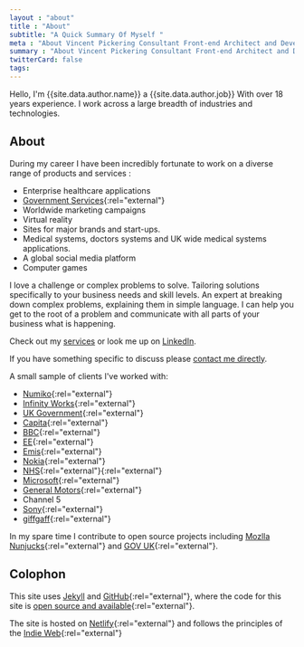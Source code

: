 ```yaml
---
layout : "about"
title : "About"
subtitle: "A Quick Summary Of Myself "
meta : "About Vincent Pickering Consultant Front-end Architect and Developer"
summary : "About Vincent Pickering Consultant Front-end Architect and Developer"
twitterCard: false
tags:
---
```


Hello, I'm {{site.data.author.name}} a {{site.data.author.job}} With over 18 years experience. I work across a large breadth of industries and technologies.

## About

During my career I have been incredibly fortunate to work on a diverse range of products and services :

- Enterprise healthcare applications
- [Government Services](https://gov.uk){:rel="external"}
- Worldwide marketing campaigns
- Virtual reality
- Sites for major brands and start-ups.
- Medical systems, doctors systems and UK wide medical systems applications.
- A global social media platform
- Computer games

I love a challenge or complex problems to solve. Tailoring solutions specifically to your business needs and skill levels. An expert at breaking down complex problems, explaining them in simple language. I can help you get to the root of a problem and communicate with all parts of your business what is happening.

Check out my [services]({{site.url}}/services) or look me up on [LinkedIn]({{site.data.author.linkedin.url}}).

If you have something specific to discuss please [contact me directly](mailto:{{site.data.author.email}}).

A small sample of clients I've worked with:

- [Numiko](https://numiko.com/){:rel="external"}
- [Infinity Works](https://www.infinityworks.com){:rel="external"}
- [UK Government](https://www.gov.uk){:rel="external"}
- [Capita](https://www.capita.com/){:rel="external"}
- [BBC](https://www.bbc.co.uk){:rel="external"}
- [EE](https://ee.co.uk){:rel="external"}
- [Emis](https://www.emishealth.com){:rel="external"}
- [Nokia](https://www.nokia.com){:rel="external"}
- [NHS](https://www.nhs.uk/pages/home.aspx){:rel="external"}{:rel="external"}
- [Microsoft](https://www.microsoft.com){:rel="external"}
- [General Motors](https://www.gm.com/index.html){:rel="external"}
- Channel 5
- [Sony](https://www.playstation.com/){:rel="external"}
- [giffgaff](https://www.giffgaff.com){:rel="external"}

In my spare time I contribute to open source projects including [Mozlla Nunjucks](https://github.com/mozilla/nunjucks){:rel="external"} and [GOV UK](https://github.com/alphagov/govuk_frontend_toolkit/){:rel="external"}.

## Colophon

This site uses [Jekyll](https://jekyllrb.com/) and [GitHub](https://github.com){:rel="external"}, where the code for this site is [open source and available]({{site.data.author.github.repo}}){:rel="external"}.

The site is hosted on [Netlify](https://www.netlify.com/){:rel="external"} and follows the principles of the [Indie Web](https://indieweb.org/){:rel="external"}
